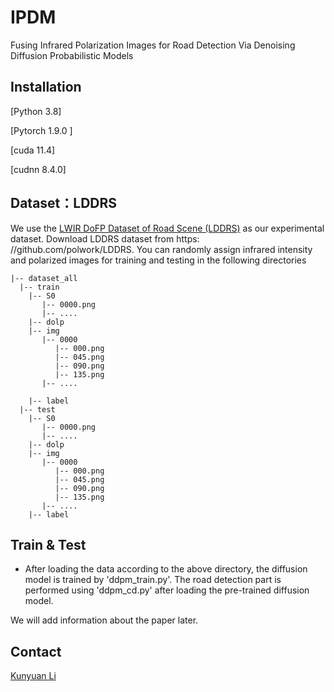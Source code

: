 # IPDM
Fusing Infrared Polarization Images for Road Detection Via Denoising Diffusion Probabilistic Models

## Installation
[Python 3.8]

[Pytorch 1.9.0 ]

[cuda 11.4]

[cudnn 8.4.0]

## Dataset：LDDRS
We use the [ LWIR DoFP Dataset of Road Scene (LDDRS)](https://github.com/polwork/LDDRS) as our experimental dataset.
Download LDDRS dataset from https: //github.com/polwork/LDDRS.
You can randomly assign infrared intensity and polarized images for training and testing in the following directories
```
|-- dataset_all
  |-- train
    |-- S0
       |-- 0000.png
       |-- ....
    |-- dolp
    |-- img
       |-- 0000
          |-- 000.png
          |-- 045.png
          |-- 090.png
          |-- 135.png
       |-- ....
     
    |-- label
  |-- test
    |-- S0
       |-- 0000.png
       |-- ....
    |-- dolp
    |-- img
       |-- 0000
          |-- 000.png
          |-- 045.png
          |-- 090.png
          |-- 135.png
       |-- ....
    |-- label
```    

## Train & Test
* After loading the data according to the above directory, the diffusion model is trained by 'ddpm_train.py'. The road detection part is performed using 'ddpm_cd.py' after loading the pre-trained diffusion model.

We will add information about the paper later.

## Contact

[Kunyuan Li](mailto:kunyuan@mail.hfut.edu.cn)
